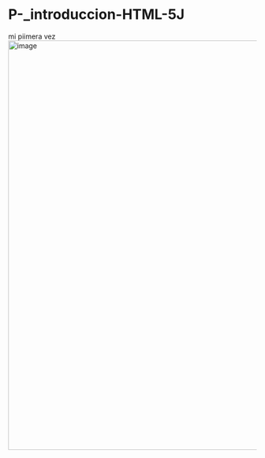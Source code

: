 # P-_introduccion-HTML-5J
mi piimera vez
<img width="1160" height="831" alt="image" src="https://github.com/user-attachments/assets/e94f933b-6627-4e7a-8e36-5e67117cf793" />
